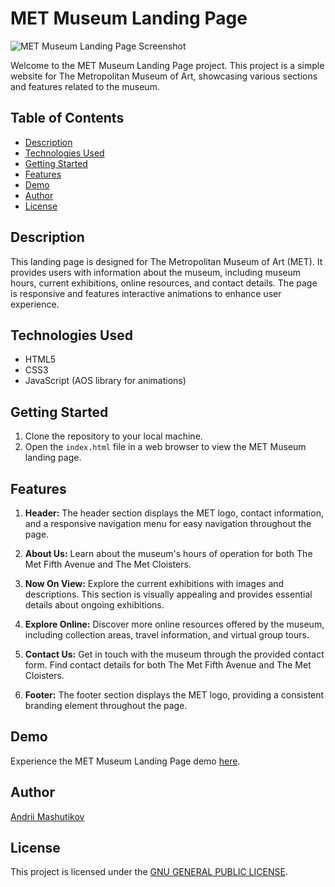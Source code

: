 # MET Museum Landing Page

![MET Museum Landing Page Screenshot](https://i.ibb.co/0jwfJKB/screenshot.jpg)

Welcome to the MET Museum Landing Page project. This project is a simple website for The Metropolitan Museum of Art, showcasing various sections and features related to the museum.

## Table of Contents

- [Description](#description)
- [Technologies Used](#technologies-used)
- [Getting Started](#getting-started)
- [Features](#features)
- [Demo](#demo)
- [Author](#author)
- [License](#license)

## Description

This landing page is designed for The Metropolitan Museum of Art (MET). It provides users with information about the museum, including museum hours, current exhibitions, online resources, and contact details. The page is responsive and features interactive animations to enhance user experience.

## Technologies Used

- HTML5
- CSS3
- JavaScript (AOS library for animations)

## Getting Started

1. Clone the repository to your local machine.
2. Open the `index.html` file in a web browser to view the MET Museum landing page.

## Features

1. **Header:** The header section displays the MET logo, contact information, and a responsive navigation menu for easy navigation throughout the page.

2. **About Us:** Learn about the museum's hours of operation for both The Met Fifth Avenue and The Met Cloisters.

3. **Now On View:** Explore the current exhibitions with images and descriptions. This section is visually appealing and provides essential details about ongoing exhibitions.

4. **Explore Online:** Discover more online resources offered by the museum, including collection areas, travel information, and virtual group tours.

5. **Contact Us:** Get in touch with the museum through the provided contact form. Find contact details for both The Met Fifth Avenue and The Met Cloisters.

6. **Footer:** The footer section displays the MET logo, providing a consistent branding element throughout the page.

## Demo

Experience the MET Museum Landing Page demo [here](https://amashutikov.github.io/layout_THE_MET/).

## Author

[Andrii Mashutikov](https://github.com/amashutikov)

## License

This project is licensed under the [GNU GENERAL PUBLIC LICENSE](LICENSE).

